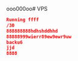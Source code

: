 ooo000oo# VPS 
```json  f
Running ffff
/30
888888888hdhshddhhd
88888999wierr89ew9ewr9uw
backu6
jjd
8888
